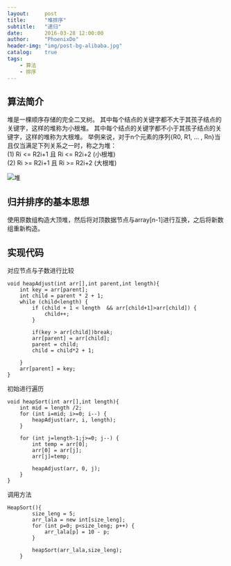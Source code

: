 ```yaml
---
layout:     post
title:      "堆排序"
subtitle:   "递归"
date:       2016-03-28 12:00:00
author:     "PhoenixDo"
header-img: "img/post-bg-alibaba.jpg"
catalog:    true
tags:
    - 算法
    - 排序
---
```


## 算法简介

堆是一棵顺序存储的完全二叉树。
其中每个结点的关键字都不大于其孩子结点的关键字，这样的堆称为小根堆。
其中每个结点的关键字都不小于其孩子结点的关键字，这样的堆称为大根堆。
举例来说，对于n个元素的序列{R0, R1, ... , Rn}当且仅当满足下列关系之一时，称之为堆：<br>
      (1) Ri <= R2i+1 且 Ri <= R2i+2 (小根堆)<br>
      (2) Ri >= R2i+1 且 Ri >= R2i+2 (大根堆)

![堆](/zunda/img/heap.jpg)

## 归并排序的基本思想

使用原数组构造大顶堆，然后将对顶数据节点与array[n-1]进行互换，之后将新数组重新构造。

## 实现代码
对应节点与子数进行比较

```
void heapAdjust(int arr[],int parent,int length){
    int key = arr[parent];
    int child = parent * 2 + 1;
    while (child<length) {
        if (child + 1 < length  && arr[child+1]>arr[child]) {
            child++;
        }

        if(key > arr[child])break;
        arr[parent] = arr[child];
        parent = child;
        child = child*2 + 1;

    }
    arr[parent] = key;
}
```
初始进行遍历

```
void heapSort(int arr[],int length){
    int mid = length /2;
    for (int i=mid; i>=0; i--) {
        heapAdjust(arr, i, length);
    }

    for (int j=length-1;j>=0; j--) {
        int temp = arr[0];
        arr[0] = arr[j];
        arr[j]=temp;

        heapAdjust(arr, 0, j);
    }
}
```
调用方法

```
HeapSort(){
        size_leng = 5;
        arr_lala = new int[size_leng];
        for (int p=0; p<size_leng; p++) {
            arr_lala[p] = 10 - p;
        }

        heapSort(arr_lala,size_leng);
    }
```
